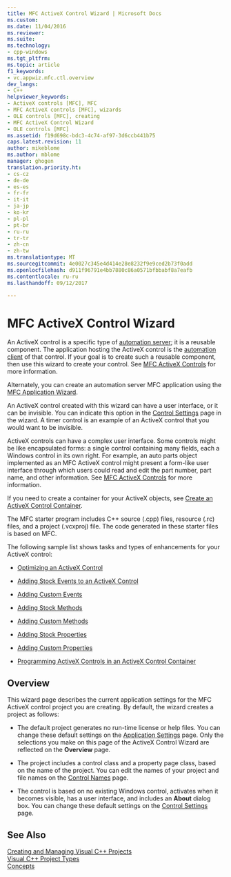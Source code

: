 ```yaml
---
title: MFC ActiveX Control Wizard | Microsoft Docs
ms.custom: 
ms.date: 11/04/2016
ms.reviewer: 
ms.suite: 
ms.technology:
- cpp-windows
ms.tgt_pltfrm: 
ms.topic: article
f1_keywords:
- vc.appwiz.mfc.ctl.overview
dev_langs:
- C++
helpviewer_keywords:
- ActiveX controls [MFC], MFC
- MFC ActiveX controls [MFC], wizards
- OLE controls [MFC], creating
- MFC ActiveX Control Wizard
- OLE controls [MFC]
ms.assetid: f19d698c-bdc3-4c74-af97-3d6ccb441b75
caps.latest.revision: 11
author: mikeblome
ms.author: mblome
manager: ghogen
translation.priority.ht:
- cs-cz
- de-de
- es-es
- fr-fr
- it-it
- ja-jp
- ko-kr
- pl-pl
- pt-br
- ru-ru
- tr-tr
- zh-cn
- zh-tw
ms.translationtype: MT
ms.sourcegitcommit: 4e0027c345e4d414e28e8232f9e9ced2b73f0add
ms.openlocfilehash: d911f96791e4bb7880c86a0571bfbbabf8a7eafb
ms.contentlocale: ru-ru
ms.lasthandoff: 09/12/2017

---
```

# <a name="mfc-activex-control-wizard"></a>MFC ActiveX Control Wizard
An ActiveX control is a specific type of [automation server](../../mfc/automation-servers.md); it is a reusable component. The application hosting the ActiveX control is the [automation client](../../mfc/automation-clients.md) of that control. If your goal is to create such a reusable component, then use this wizard to create your control. See [MFC ActiveX Controls](../../mfc/mfc-activex-controls.md) for more information.  
  
 Alternately, you can create an automation server MFC application using the [MFC Application Wizard](../../mfc/reference/mfc-application-wizard.md).  
  
 An ActiveX control created with this wizard can have a user interface, or it can be invisible. You can indicate this option in the [Control Settings](../../mfc/reference/control-settings-mfc-activex-control-wizard.md) page in the wizard. A timer control is an example of an ActiveX control that you would want to be invisible.  
  
 ActiveX controls can have a complex user interface. Some controls might be like encapsulated forms: a single control containing many fields, each a Windows control in its own right. For example, an auto parts object implemented as an MFC ActiveX control might present a form-like user interface through which users could read and edit the part number, part name, and other information. See [MFC ActiveX Controls](../../mfc/mfc-activex-controls.md) for more information.  
  
 If you need to create a container for your ActiveX objects, see [Create an ActiveX Control Container](../../mfc/reference/creating-an-mfc-activex-control-container.md).  
  
 The MFC starter program includes C++ source (.cpp) files, resource (.rc) files, and a project (.vcxproj) file. The code generated in these starter files is based on MFC.  
  
 The following sample list shows tasks and types of enhancements for your ActiveX control:  
  
-   [Optimizing an ActiveX Control](../../mfc/mfc-activex-controls-optimization.md)  
  
-   [Adding Stock Events to an ActiveX Control](../../mfc/mfc-activex-controls-adding-stock-events-to-an-activex-control.md)  
  
-   [Adding Custom Events](../../mfc/mfc-activex-controls-adding-custom-events.md)  
  
-   [Adding Stock Methods](../../mfc/mfc-activex-controls-adding-stock-methods.md)  
  
-   [Adding Custom Methods](../../mfc/mfc-activex-controls-adding-custom-methods.md)  
  
-   [Adding Stock Properties](../../mfc/mfc-activex-controls-adding-stock-properties.md)  
  
-   [Adding Custom Properties](../../mfc/mfc-activex-controls-adding-custom-properties.md)  
  
-   [Programming ActiveX Controls in an ActiveX Control Container](../../mfc/programming-activex-controls-in-a-activex-control-container.md)  
  
## <a name="overview"></a>Overview  
 This wizard page describes the current application settings for the MFC ActiveX control project you are creating. By default, the wizard creates a project as follows:  
  
-   The default project generates no run-time license or help files. You can change these default settings on the [Application Settings](../../mfc/reference/application-settings-mfc-activex-control-wizard.md) page. Only the selections you make on this page of the ActiveX Control Wizard are reflected on the **Overview** page.  
  
-   The project includes a control class and a property page class, based on the name of the project. You can edit the names of your project and file names on the [Control Names](../../mfc/reference/control-names-mfc-activex-control-wizard.md) page.  
  
-   The control is based on no existing Windows control, activates when it becomes visible, has a user interface, and includes an **About** dialog box. You can change these default settings on the [Control Settings](../../mfc/reference/control-settings-mfc-activex-control-wizard.md) page.  
  
## <a name="see-also"></a>See Also  
 [Creating and Managing Visual C++ Projects](../../ide/creating-and-managing-visual-cpp-projects.md)   
 [Visual C++ Project Types](../../ide/visual-cpp-project-types.md)   
 [Concepts](../../atl/active-template-library-atl-concepts.md)


